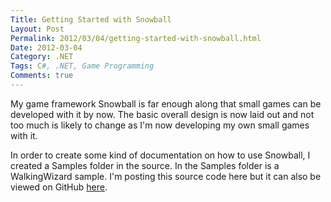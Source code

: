 ```yaml
---
Title: Getting Started with Snowball
Layout: Post
Permalink: 2012/03/04/getting-started-with-snowball.html
Date: 2012-03-04
Category: .NET
Tags: C#, .NET, Game Programming 
Comments: true
---
```


My game framework Snowball is far enough along that small games can be developed with it by now. The basic overall design is now laid out and not too much is likely to change as I'm now developing my own small games with it. 

In order to create some kind of documentation on how to use Snowball, I created a Samples folder in the source. In the Samples folder is a WalkingWizard sample. I'm posting this source code here but it can also be viewed on GitHub [here](https://github.com/smack0007/Snowball/blob/master/Samples/WalkingWizard/WalkingWizardSample.cs).

<script src="https://gist.github.com/2400440.js?file=WalkingWizardSample.cs"></script>
